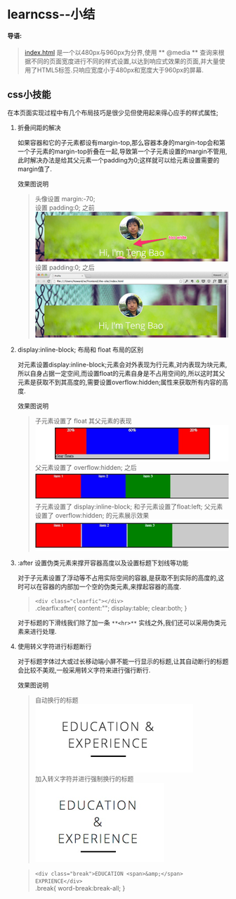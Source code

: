 # learncss--小结
#### 导语:
> [index.html](index.html) 是一个以480px与960px为分界,使用 ** @media ** 查询来根据不同的页面宽度进行不同的样式设置,以达到响应式效果的页面,并大量使用了HTML5标签.只响应宽度小于480px和宽度大于960px的屏幕.

## css小技能

在本页面实现过程中有几个布局技巧是很少见但使用起来得心应手的样式属性;

1. 折叠间距的解决

    如果容器和它的子元素都设有margin-top,那么容器本身的margin-top会和第一个子元素的margin-top折叠在一起,导致第一个子元素设置的margin不管用,此时解决办法是给其父元素一个padding为0;这样就可以给元素设置需要的margin值了.<br>
    
    效果图说明<br>
    > 头像设置 margin:-70;<br>
    > 设置 padding:0; 之前<br>
    > ![header1.jpg](img/header1.jpg)
    > 设置 padding:0; 之后 
    > ![header2.jpg](img/header2.jpg)

2. display:inline-block; 布局和 float 布局的区别

    对元素设置display:inline-block;元素会对外表现为行元素,对内表现为块元素,所以自身占据一定空间,而设置float的元素自身是不占用空间的,所以这时其父元素是获取不到其高度的,需要设置overflow:hidden;属性来获取所有内容的高度.

    效果图说明<br>
    > 子元素设置了 float 其父元素的表现<br>
    > ![float1.jpg](img/float1.jpg)<br>
    > 父元素设置了 overflow:hidden; 之后 
    > ![float2.jpg](img/float2.jpg)
    > 子元素设置了 display:inline-block; 和子元素设置了float:left; 父元素设置了 overflow:hidden; 的元素展示效果 
    > ![inline-block.jpg](img/inline-block.jpg)

3. :after 设置伪类元素来撑开容器高度以及设置标题下划线等功能

    对于子元素设置了浮动等不占用实际空间的容器,是获取不到实际的高度的,这时可以在容器的内部加一个空的伪类元素,来撑起容器的高度.

    > ```<div class="clearfic"></div>```<br>
    > .clearfix:after{ content:""; display:table; clear:both; }

    对于标题的下滑线我们除了加一条 ```**<hr>**``` 实线之外,我们还可以采用伪类元素来进行处理.

4. 使用转义字符进行标题断行

    对于标题字体过大或过长移动端小屏不能一行显示的标题,让其自动断行的标题会比较不美观,一般采用转义字符来进行强行断行.

    效果图说明<br>
    > 自动换行的标题<br>
    > ![header-2.jpg](img/header-2.jpg)<br>
    > 加入转义字符并进行强制换行的标题<br>
    > ![header-1.jpg](img/header-1.jpg)

    > ```<div class="break">EDUCATION <span>&amp;</span> EXPRIENCE</div>```<br>
    > .break{ word-break:break-all; }


